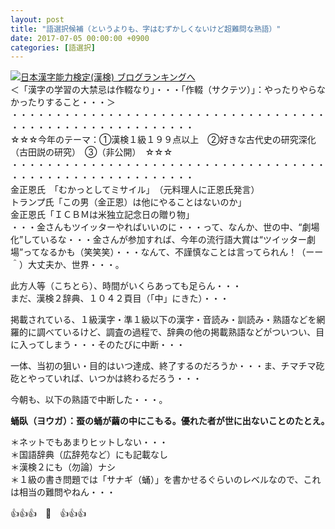 ```yaml
---
layout: post
title: "語選択候補（というよりも、字はむずかしくないけど超難問な熟語）"
date: 2017-07-05 00:00:00 +0900
categories: [語選択]
---
```


[![](/syuusyuu9701/assets/images/語選択候補（というよりも、字はむずかしくないけど超難問な熟語）-br_c_3028_1.gif)](http://blog.with2.net/link.php?1659096:3028 "日本漢字能力検定(漢検) ブログランキングへ")[日本漢字能力検定(漢検) ブログランキングへ](http://blog.with2.net/link.php?1659096:3028)  
＜「漢字の学習の大禁忌は作輟なり」・・・「作輟（サクテツ）」：やったりやらなかったりすること・・・＞  
・・・・・・・・・・・・・・・・・・・・・・・・・・・・・・・・・・・・・・・・・・・・・・・・・・・・・・・・・  
☆☆☆今年のテーマ：①漢検１級１９９点以上　②好きな古代史の研究深化（古田説の研究）　③（非公開）　☆☆☆　　  
・・・・・・・・・・・・・・・・・・・・・・・・・・・・・・・・・・・・・・・・・・・・・・・・・・・・・・・・・  
金正恩氏　「むかっとしてミサイル」　（元料理人に正恩氏発言）  
トランプ氏「この男（金正恩）は他にやることはないのか」  
金正恩氏「ＩＣＢＭは米独立記念日の贈り物」  
・・・金さんもツイッターやればいいのに・・・って、なんか、世の中、“劇場化”しているな・・・金さんが参加すれば、今年の流行語大賞は“ツイッター劇場”ってなるかも（笑笑笑）・・・なんて、不謹慎なことは言ってられん！（ーー＾）大丈夫か、世界・・・。  
  
此方人等（こちとら）、時間がいくらあっても足らん・・・  
まだ、漢検２辞典、１０４２頁目（「中」にきた）・・・  
  
掲載されている、１級漢字・準１級以下の漢字・音読み・訓読み・熟語などを網羅的に調べているけど、調査の過程で、辞典の他の掲載熟語などがついつい、目に入ってしまう・・・そのたびに中断・・・  
  
一体、当初の狙い・目的はいつ達成、終了するのだろうか・・・ま、チマチマ矻矻とやっていれば、いつかは終わるだろう・・・  
  
今朝も、以下の熟語で中断した・・・。  
  
  
**蛹臥（ヨウガ）：蚕の蛹が繭の中にこもる。優れた者が世に出ないことのたとえ。**　  
  
＊ネットでもあまりヒットしない・・・  
＊国語辞典（広辞苑など）にも記載なし  
＊漢検２にも（勿論）ナシ  
＊１級の書き問題では「サナギ（蛹）」を書かせるぐらいのレベルなので、これは相当の難問やねん・・・  
  
👍👍👍　🐔　👍👍👍